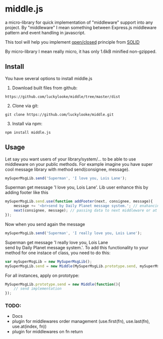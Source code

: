 # middle.js
a micro-library for quick implementation of "middleware" support into any project.
By "middleware" I mean something between Express.js middleware pattern and event handling in javascript.

This tool will help you implement [open/closed](https://en.wikipedia.org/wiki/Open/closed_principle) principle from [SOLID](https://en.wikipedia.org/wiki/SOLID_(object-oriented_design))

By micro-library I mean really micro, it has only 1.6kB minified non-gzipped. 

## Install

You have several options to install middle.js

1. Download built files from github:
```
https://github.com/luckylooke/middle/tree/master/dist
```

2. Clone via git:
```
git clone https://github.com/luckylooke/middle.git
```

3. Install via npm:
```
npm install middle.js
```

## Usage

Let say you want users of your library/system/... to be able to use middleware on your public methods. For example imagine you have super cool message library with method send(consignee, message).

```js
mySuperMsgLib.send('Superman', 'I love you, Lois Lane');
```

Superman get message 'I love you, Lois Lane'. Lib user enhance this by adding footer like this

```js
mySuperMsgLib.send.use(function addFooter(next, consignee, message){
    message += '<br>send by Daily Planet message system.'; // enahancing message
    next(consignee, message); // passing data to next middleware or at last to ending method
});
```

Now when you send again the message

```js
mySuperMsgLib.send('Superman', 'I really love you, Lois Lane');
```

Superman get message 'I really love you, Lois Lane<br>send by Daily Planet message system.'.
To add this functionality to your method for one instace of class, you need to do this:

```js
var mySuperMsgLib = new MySuperMsgLib();
mySuperMsgLib.send = new Middle(MySuperMsgLib.prototype.send, mySuperMsgLib);
```

For all instances, apply on prototype:

```js
MySuperMsgLib.prototype.send = new Middle(function(){
    // send implementation
});
```


### TODO:
- Docs
- plugin for middlewares order management (use.first(fn), use.last(fn), use.at(index, fn))
- plugin for middlewares on fn return

